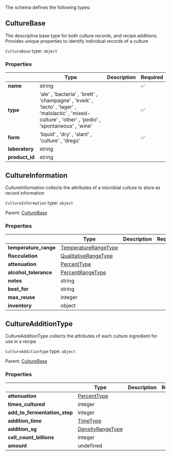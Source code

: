 The schema defines the following types:

## CultureBase 

The descriptive base type for both culture records, and recipe additions. Provides unique properties to identify individual records of a culture

`CultureBase` type: `object`

### Properties

|   |Type|Description|Required|
|---|----|-----------|--------|
| **name** | string|  | :white_check_mark: |
| **type** |  'ale'  , 'bacteria'  , 'brett'  , 'champagne'  , 'kveik'  , 'lacto'  , 'lager'  , 'malolactic'  , 'mixed-culture'  , 'other'  , 'pedio'  , 'spontaneous'  , 'wine' |  | :white_check_mark: |
| **form** |  'liquid'  , 'dry'  , 'slant'  , 'culture'  , 'dregs' |  | :white_check_mark: |
| **laboratory** | string|  |  |
| **product_id** | string|  |  |

## CultureInformation 

CultureInformation collects the attributes of a microbial culture to store as record information

`CultureInformation` type: `object`

Parent: [CultureBase](#culturebase)

### Properties

|   |Type|Description|Required|
|---|----|-----------|--------|
| **temperature_range** | [TemperatureRangeType](measureable_units.json.md#temperaturerangetype)|  |  |
| **flocculation** | [QualitativeRangeType](measureable_units.json.md#qualitativerangetype)|  |  |
| **attenuation** | [PercentType](measureable_units.json.md#percenttype)|  |  |
| **alcohol_tolerance** | [PercentRangeType](measureable_units.json.md#percentrangetype)|  |  |
| **notes** | string|  |  |
| **best_for** | string|  |  |
| **max_reuse** | integer|  |  |
| **inventory** | object|  |  |

## CultureAdditionType 

CultureAdditionType collects the attributes of each culture ingredient for use in a recipe

`CultureAdditionType` type: `object`

Parent: [CultureBase](#culturebase)

### Properties

|   |Type|Description|Required|
|---|----|-----------|--------|
| **attenuation** | [PercentType](measureable_units.json.md#percenttype)|  |  |
| **times_cultured** | integer|  |  |
| **add_to_fermentation_step** | integer|  |  |
| **addition_time** | [TimeType](measureable_units.json.md#timetype)|  |  |
| **addition_sg** | [DensityRangeType](measureable_units.json.md#densityrangetype)|  |  |
| **cell_count_billions** | integer|  |  |
| **amount** | undefined|  |  |

